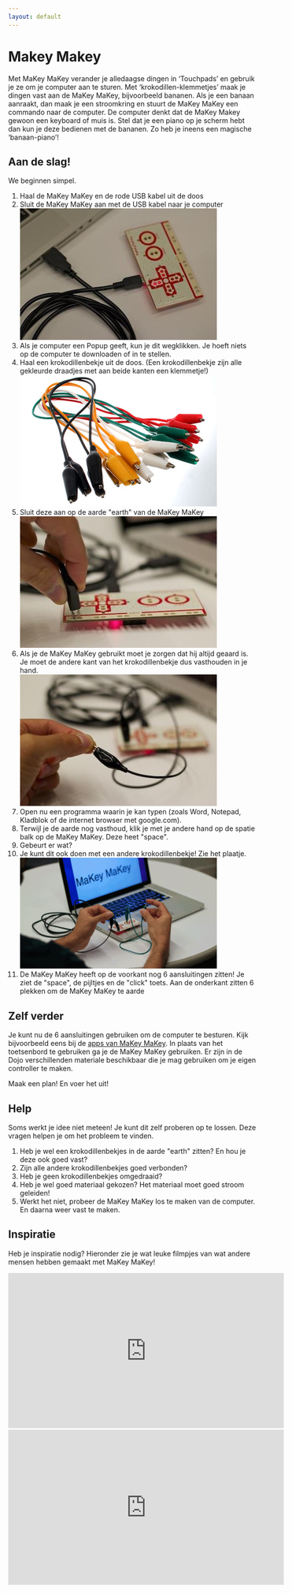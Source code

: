 ```yaml
---
layout: default
---
```

Makey Makey
===========
Met MaKey MaKey verander je alledaagse dingen in ‘Touchpads’ en gebruik je ze om je computer aan te sturen. Met ‘krokodillen-klemmetjes’ maak je dingen vast aan de MaKey MaKey, bijvoorbeeld bananen. Als je een banaan aanraakt, dan maak je een stroomkring en stuurt de MaKey MaKey een commando naar de computer. De computer denkt dat de MaKey Makey gewoon een keyboard of muis is. Stel dat je een piano op je scherm hebt dan kun je deze bedienen met de bananen. Zo heb je ineens een magische ‘banaan-piano’!

Aan de slag!
------------
We beginnen simpel.
  
  1. Haal de MaKey MaKey en de rode USB kabel uit de doos
  2. Sluit de MaKey MaKey aan met de USB kabel naar je computer<br/>![USB](/static/img/mm-connect_USB.jpg)
  3. Als je computer een Popup geeft, kun je dit wegklikken. Je hoeft niets op de computer te downloaden of in te stellen.
  4. Haal een krokodillenbekje uit de doos. (Een krokodillenbekje zijn alle gekleurde draadjes  met aan beide kanten een klemmetje!)<br/>![krokodillenbekje](/static/img/mm-Crocodile_Clips.jpg)
  5. Sluit deze aan op de aarde "earth" van de MaKey MaKey<br/>![Aarde](/static/img/mm-earth.jpg)
  6. Als je de MaKey MaKey gebruikt moet je zorgen dat hij altijd geaard is. Je moet de andere kant van het krokodillenbekje dus vasthouden in je hand.<br/>![Connect](/static/img/mm-connect-human.jpg)
  7. Open nu een programma waarin je kan typen (zoals Word, Notepad, Kladblok of de internet browser met google.com).
  8. Terwijl je de aarde nog vasthoud, klik je met je andere hand op de spatie balk op de MaKey MaKey. Deze heet "space".
  9. Gebeurt er wat?
  10. Je kunt dit ook doen met een andere krokodillenbekje! Zie het plaatje.<br/>![Touch](/static/img/mm-touch-animation.gif)
  11. De MaKey MaKey heeft op de voorkant nog 6 aansluitingen zitten! Je ziet de "space", de pijltjes en de "click" toets. Aan de onderkant zitten 6 plekken om de MaKey MaKey te aarde

Zelf verder
-----------
Je kunt nu de 6 aansluitingen gebruiken om de computer te besturen. Kijk bijvoorbeeld eens bij de [apps van MaKey MaKey](http://makeymakey.com/apps/). In plaats van het toetsenbord te gebruiken ga je de MaKey MaKey gebruiken. Er zijn in de Dojo verschillenden materiale beschikbaar die je mag gebruiken om je eigen controller te maken.

Maak een plan! En voer het uit!

Help
----
Soms werkt je idee niet meteen! Je kunt dit zelf proberen op te lossen. Deze vragen helpen je om het probleem te vinden.

  1. Heb je wel een krokodillenbekjes in de aarde "earth" zitten? En hou je deze ook goed vast?
  2. Zijn alle andere krokodillenbekjes goed verbonden?
  3. Heb je geen krokodillenbekjes omgedraaid?
  4. Heb je wel goed materiaal gekozen? Het materiaal moet goed stroom geleiden!
  5. Werkt het niet, probeer de MaKey MaKey los te maken van de computer. En daarna weer vast te maken.

Inspiratie
----------
Heb je inspiratie nodig? Hieronder zie je wat leuke filmpjes van wat andere mensen hebben gemaakt met MaKey MaKey!

<iframe src="https://www.youtube.com/embed/rfQqh7iCcOU" width="560" height="315" frameborder="0" allowfullscreen="allowfullscreen"></iframe>

<iframe src="https://www.youtube.com/embed/wkPt9MYqDW0" width="560" height="315" frameborder="0" allowfullscreen="allowfullscreen"></iframe>
